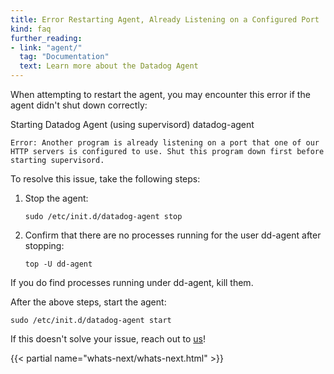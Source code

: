 ```yaml
---
title: Error Restarting Agent, Already Listening on a Configured Port
kind: faq
further_reading:
- link: "agent/"
  tag: "Documentation"
  text: Learn more about the Datadog Agent
---
```


When attempting to restart the agent, you may encounter this error if the agent didn't shut down correctly:

Starting Datadog Agent (using supervisord) datadog-agent
```
Error: Another program is already listening on a port that one of our HTTP servers is configured to use. Shut this program down first before starting supervisord.
```

To resolve this issue, take the following steps:

1. Stop the agent:
    ```
    sudo /etc/init.d/datadog-agent stop
    ```
2. Confirm that there are no processes running for the user dd-agent after stopping:
    ```
    top -U dd-agent
    ```

If you do find processes running under dd-agent, kill them.

After the above steps, start the agent:
```
sudo /etc/init.d/datadog-agent start
```

If this doesn't solve your issue, reach out to [us](/help)!

{{< partial name="whats-next/whats-next.html" >}}